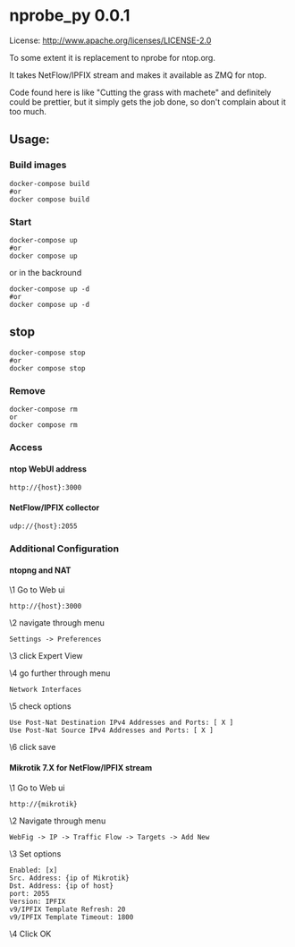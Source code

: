 # nprobe_py 0.0.1

License: http://www.apache.org/licenses/LICENSE-2.0

To some extent it is replacement to nprobe for ntop.org.

It takes NetFlow/IPFIX stream and makes it available as ZMQ for ntop.

Code found here is like "Cutting the grass with machete" and definitely could be prettier, but it simply gets the job done, so don't complain about it too much.

## Usage:
### Build images

    docker-compose build
    #or
    docker compose build

### Start 

    docker-compose up
    #or
    docker compose up

or in the backround

    docker-compose up -d
    #or
    docker compose up -d

## stop
    docker-compose stop
    #or
    docker compose stop

### Remove
    docker-compose rm
    or
    docker compose rm

### Access

#### ntop WebUI address

    http://{host}:3000


#### NetFlow/IPFIX collector

    udp://{host}:2055

### Additional Configuration

#### ntopng and NAT

\1 Go to Web ui

    http://{host}:3000

\2 navigate through menu

    Settings -> Preferences 

\3 click Expert View

\4 go further through menu

    Network Interfaces

\5 check options

    Use Post-Nat Destination IPv4 Addresses and Ports: [ X ]
    Use Post-Nat Source IPv4 Addresses and Ports: [ X ]

\6 click save

#### Mikrotik 7.X for NetFlow/IPFIX stream

\1 Go to Web ui

    http://{mikrotik}

\2 Navigate through menu

    WebFig -> IP -> Traffic Flow -> Targets -> Add New

\3 Set options

    Enabled: [x]
    Src. Address: {ip of Mikrotik}
    Dst. Address: {ip of host}
    port: 2055
    Version: IPFIX
    v9/IPFIX Template Refresh: 20
    v9/IPFIX Template Timeout: 1800

\4 Click OK

